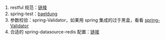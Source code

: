 1. restful 规范：[链接](https://docs.microsoft.com/en-us/azure/architecture/best-practices/api-design#open-api-initiative
)
2. spring-test：[baeldung](https://www.baeldung.com/spring-boot-testing)
3. 参数校验：spring-Validator，如果用 spring 集成的过于黑盒，看看 [spring-Validator](https://www.baeldung.com/spring-data-rest-validators)
4. 合适的 spring-datasource-redis 配置：[链接](https://gist.github.com/JonCole/925630df72be1351b21440625ff2671f)
